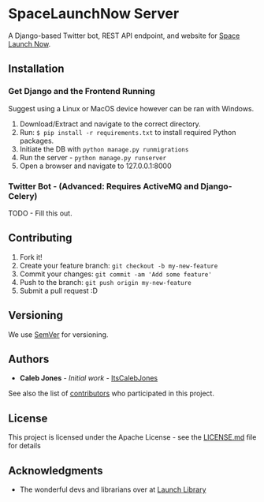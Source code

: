 # SpaceLaunchNow Server
A Django-based Twitter bot, REST API endpoint, and website for [Space Launch Now]().

## Installation

### Get Django and the Frontend Running
Suggest using a Linux or MacOS device however can be ran with Windows.

1. Download/Extract and navigate to the correct directory.
2. Run: `$ pip install -r requirements.txt` to install required Python packages.
3. Initiate the DB with `python manage.py runmigrations`
4. Run the server - `python manage.py runserver`
5. Open a browser and navigate to 127.0.0.1:8000

### Twitter Bot - (Advanced: Requires ActiveMQ and Django-Celery)
TODO - Fill this out.


## Contributing

1. Fork it!
2. Create your feature branch: `git checkout -b my-new-feature`
3. Commit your changes: `git commit -am 'Add some feature'`
4. Push to the branch: `git push origin my-new-feature`
5. Submit a pull request :D

## Versioning

We use [SemVer](http://semver.org/) for versioning.

## Authors

* **Caleb Jones** - *Initial work* - [ItsCalebJones](https://github.com/ItsCalebJones)

See also the list of [contributors](https://github.com/itscalebjones/SpaceLaunchNow-Server/contributors) who participated in this project.

## License

This project is licensed under the Apache License - see the [LICENSE.md](LICENSE.md) file for details

## Acknowledgments

* The wonderful devs and librarians over at [Launch Library](https://launchlibrary.net/)
